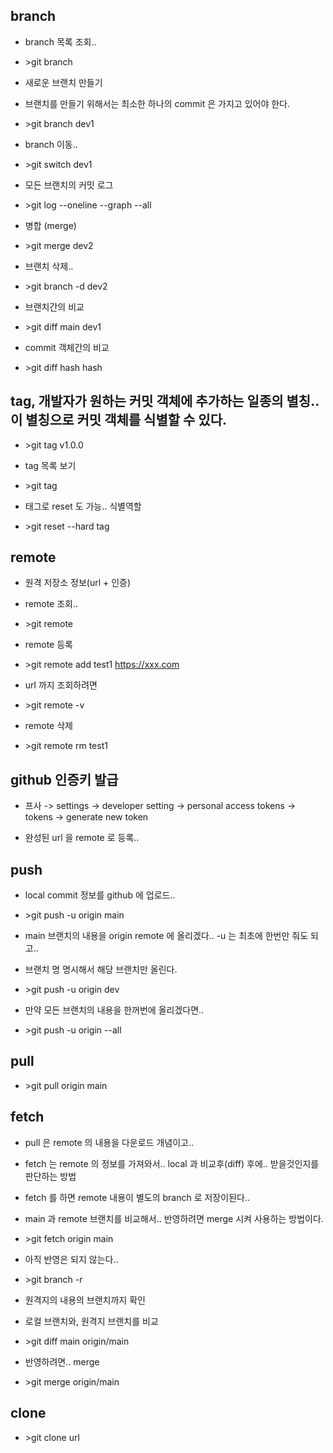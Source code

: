 ## branch 
* branch 목록 조회.. 
* \>git branch
* 새로운 브랜치 만들기
* 브랜치를 만들기 위해서는 최소한 하나의 commit 은 가지고 있어야 한다. 
* \>git branch dev1
  
* branch 이동.. 
* \>git switch dev1
  
* 모든 브랜치의 커밋 로그
* \>git log --oneline --graph --all
    
* 병합 (merge)
* \>git merge dev2
  
* 브랜치 삭제..
* \>git branch -d dev2
  
* 브랜치간의 비교
* \>git diff main dev1
  
* commit 객체간의 비교
* \>git diff hash hash


## tag, 개발자가 원하는 커밋 객체에 추가하는 일종의 별칭.. 이 별칭으로 커밋 객체를 식별할 수 있다.
* \>git tag v1.0.0

* tag 목록 보기
* \>git tag

* 태그로 reset 도 가능.. 식별역할
* \>git reset --hard tag
  
## remote
* 원격 저장소 정보(url + 인증)
* remote 조회..
* \>git remote

* remote 등록
* \>git remote add test1 https://xxx.com

* url 까지 조회하려면
* \>git remote -v

* remote 삭제
* \>git remote rm test1


## github 인증키 발급
* 프사 -> settings -> developer setting -> personal access tokens -> tokens -> generate new token

* 완성된 url 을 remote 로 등록..

## push
* local commit 정보를 github 에 업로드..
* \>git push -u origin main
* main 브랜치의 내용을 origin remote 에 올리겠다.. -u 는 최초에 한번만 줘도 되고.. 

* 브랜치 명 명시해서 해당 브랜치만 올린다.
* \>git push -u origin dev
* 만약 모든 브랜치의 내용을 한꺼번에 올리겠다면.. 
* \>git push -u origin --all


## pull
* \>git pull origin main

## fetch
* pull 은 remote 의 내용을 다운로드 개념이고..
* fetch 는 remote 의 정보를 가져와서.. local 과 비교후(diff) 후에.. 받을것인지를 판단하는 방법
* fetch 를 하면 remote 내용이 별도의 branch 로 저장이된다..
* main 과 remote 브랜치를 비교해서.. 반영하려면 merge 시켜 사용하는 방법이다.
* \>git fetch origin main
* 아직 반영은 되지 않는다..

* \>git branch -r
* 원격지의 내용의 브랜치까지 확인

* 로컬 브랜치와, 원격지 브랜치를 비교
* \>git diff main origin/main

* 반영하려면.. merge
* \>git merge origin/main

## clone
* \>git clone url